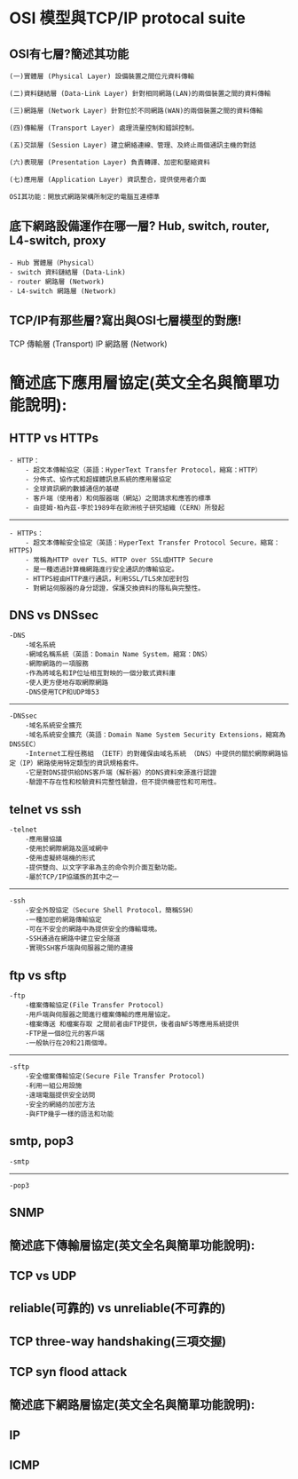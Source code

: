 # OSI 模型與TCP/IP protocal suite

## OSI有七層?簡述其功能

    (一)實體層 (Physical Layer) 設備裝置之間位元資料傳輸

    (二)資料鏈結層 (Data-Link Layer) 針對相同網路(LAN)的兩個裝置之間的資料傳輸

    (三)網路層 (Network Layer) 針對位於不同網路(WAN)的兩個裝置之間的資料傳輸

    (四)傳輸層 (Transport Layer) 處理流量控制和錯誤控制。

    (五)交談層 (Session Layer) 建立網絡連線、管理、及終止兩個通訊主機的對話

    (六)表現層 (Presentation Layer) 負責轉譯、加密和壓縮資料

    (七)應用層 (Application Layer) 資訊整合，提供使用者介面

    OSI其功能：開放式網路架構所制定的電腦互連標準

## 底下網路設備運作在哪一層? Hub, switch, router, L4-switch, proxy
    - Hub 實體層（Physical）
    - switch 資料鏈結層 (Data-Link)
    - router 網路層 (Network)
    - L4-switch 網路層 (Network)

## TCP/IP有那些層?寫出與OSI七層模型的對應!
TCP 傳輸層 (Transport)
IP 網路層 (Network)

# 簡述底下應用層協定(英文全名與簡單功能說明):
## HTTP vs HTTPs
    - HTTP：
        - 超文本傳輸協定（英語：HyperText Transfer Protocol，縮寫：HTTP）
        - 分佈式、協作式和超媒體訊息系統的應用層協定
        - 全球資訊網的數據通信的基礎
        - 客戶端（使用者）和伺服器端（網站）之間請求和應答的標準
        - 由提姆·柏內茲-李於1989年在歐洲核子研究組織（CERN）所發起
   -------------------------------------------------------------
   
    - HTTPs：
        - 超文本傳輸安全協定（英語：HyperText Transfer Protocol Secure，縮寫：HTTPS)
        - 常稱為HTTP over TLS、HTTP over SSL或HTTP Secure
        - 是一種透過計算機網路進行安全通訊的傳輸協定。
        - HTTPS經由HTTP進行通訊，利用SSL/TLS來加密封包
        - 對網站伺服器的身分認證，保護交換資料的隱私與完整性。

## DNS vs DNSsec
    -DNS
        -域名系統
        -網域名稱系統（英語：Domain Name System，縮寫：DNS）
        -網際網路的一項服務
        -作為將域名和IP位址相互對映的一個分散式資料庫
        -使人更方便地存取網際網路
        -DNS使用TCP和UDP埠53
  -------------------------------------------------------------
  
    -DNSsec
        -域名系統安全擴充
        -域名系統安全擴充（英語：Domain Name System Security Extensions，縮寫為DNSSEC）
        -Internet工程任務組 （IETF）的對確保由域名系統 （DNS）中提供的關於網際網路協定（IP）網路使用特定類型的資訊規格套件。
        -它是對DNS提供給DNS客戶端（解析器）的DNS資料來源進行認證
        -驗證不存在性和校驗資料完整性驗證，但不提供機密性和可用性。

## telnet vs ssh
    -telnet 
        -應用層協議
        -使用於網際網路及區域網中
        -使用虛擬終端機的形式
        -提供雙向、以文字字串為主的命令列介面互動功能。
        -屬於TCP/IP協議族的其中之一
  ------------------------------------------------------------- 
  
    -ssh
        -安全外殼協定（Secure Shell Protocol，簡稱SSH）
        -一種加密的網路傳輸協定
        -可在不安全的網路中為提供安全的傳輸環境。
        -SSH通過在網路中建立安全隧道
        -實現SSH客戶端與伺服器之間的連接 
        
## ftp vs sftp
    -ftp
        -檔案傳輸協定(File Transfer Protocol)
        -用戶端與伺服器之間進行檔案傳輸的應用層協定。
        -檔案傳送 和檔案存取 之間前者由FTP提供，後者由NFS等應用系統提供
        -FTP是一個8位元的客戶端
        -一般執行在20和21兩個埠。
        
  ------------------------------------------------------------- 
    
    -sftp
        -安全檔案傳輸協定(Secure File Transfer Protocol)
        -利用一組公用設施
        -遠端電腦提供安全訪問
        -安全的網絡的加密方法
        -與FTP幾乎一樣的語法和功能
        
## smtp, pop3
    -smtp
    
  ------------------------------------------------------------- 
  
    -pop3
    

## SNMP

## 簡述底下傳輸層協定(英文全名與簡單功能說明):

## TCP vs UDP

## reliable(可靠的) vs unreliable(不可靠的)

## TCP three-way handshaking(三項交握)


## TCP syn flood attack

## 簡述底下網路層協定(英文全名與簡單功能說明):

## IP

## ICMP
